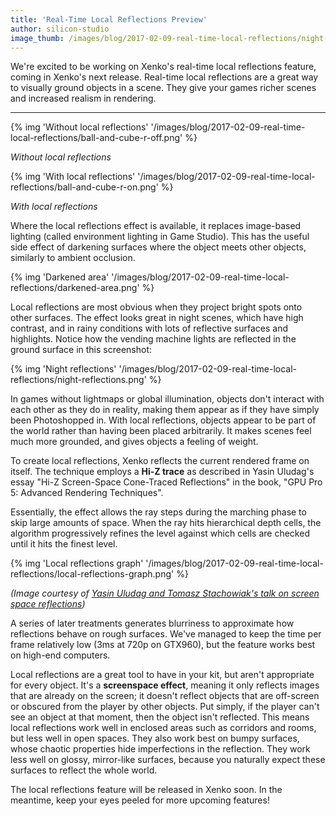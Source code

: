 ```yaml
---
title: 'Real-Time Local Reflections Preview'
author: silicon-studio
image_thumb: /images/blog/2017-02-09-real-time-local-reflections/night-reflections.png
---
```


We're excited to be working on Xenko's real-time local reflections feature, coming in Xenko's next release. Real-time local reflections are a great way to visually ground objects in a scene. They give your games richer scenes and increased realism in rendering.

---

{% img 'Without local reflections' '/images/blog/2017-02-09-real-time-local-reflections/ball-and-cube-r-off.png' %}

<i>Without local reflections</i>

{% img 'With local reflections' '/images/blog/2017-02-09-real-time-local-reflections/ball-and-cube-r-on.png' %}

<i>With local reflections</i>

Where the local reflections effect is available, it replaces image-based lighting (called environment lighting in Game Studio). This has the useful side effect of darkening surfaces where the object meets other objects, similarly to ambient occlusion.

{% img 'Darkened area' '/images/blog/2017-02-09-real-time-local-reflections/darkened-area.png' %}

Local reflections are most obvious when they project bright spots onto other surfaces. The effect looks great in night scenes, which have high contrast, and in rainy conditions with lots of reflective surfaces and highlights. Notice how the vending machine lights are reflected in the ground surface in this screenshot:

{% img 'Night reflections' '/images/blog/2017-02-09-real-time-local-reflections/night-reflections.png' %}

In games without lightmaps or global illumination, objects don't interact with each other as they do in reality, making them appear as if they have simply been Photoshopped in. With local reflections, objects appear to be part of the world rather than having been placed arbitrarily. It makes scenes feel much more grounded, and gives objects a feeling of weight.

To create local reflections, Xenko reflects the current rendered frame on itself. The technique employs a **Hi-Z trace** as described in Yasin Uludag's essay "Hi-Z Screen-Space Cone-Traced Reflections" in the book, "GPU Pro 5: Advanced Rendering Techniques".

Essentially, the effect allows the ray steps during the marching phase to skip large amounts of space. When the ray hits hierarchical depth cells, the algorithm progressively refines the level against which cells are checked until it hits the finest level.

{% img 'Local reflections graph' '/images/blog/2017-02-09-real-time-local-reflections/local-reflections-graph.png' %}

<i>(Image courtesy of [Yasin Uludag and Tomasz Stachowiak's talk on screen space reflections](http://www.frostbite.com/2015/08/stochastic-screen-space-reflections/)) </i>

A series of later treatments generates blurriness to approximate how reflections behave on rough surfaces. We've managed to keep the time per frame relatively low (3ms at 720p on GTX960), but the feature works best on high-end computers.

Local reflections are a great tool to have in your kit, but aren't appropriate for every object. It's a **screenspace effect**, meaning it only reflects images that are already on the screen; it doesn't reflect objects that are off-screen or obscured from the player by other objects. Put simply, if the player can't see an object at that moment, then the object isn't reflected. This means local reflections work well in enclosed areas such as corridors and rooms, but less well in open spaces. They also work best on bumpy surfaces, whose chaotic properties hide imperfections in the reflection. They work less well on glossy, mirror-like surfaces, because you naturally expect these surfaces to reflect the whole world.

The local reflections feature will be released in Xenko soon. In the meantime, keep your eyes peeled for more upcoming features!